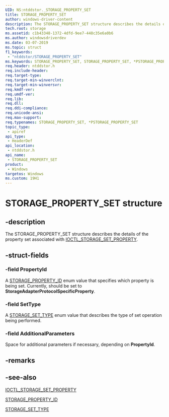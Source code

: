 ```yaml
---
UID: NS:ntddstor._STORAGE_PROPERTY_SET
title: STORAGE_PROPERTY_SET
author: windows-driver-content
description: The STORAGE_PROPERTY_SET structure describes the details of the property set associated with IOCTL_STORAGE_SET_PROPERTY.
tech.root: storage
ms.assetid: c1b43348-1372-4dfd-9ee7-448c35e6a0b6
ms.author: windowsdriverdev
ms.date: 03-07-2019
ms.topic: struct
f1_keywords:
 - "ntddstor/STORAGE_PROPERTY_SET"
ms.keywords: STORAGE_PROPERTY_SET, STORAGE_PROPERTY_SET, *PSTORAGE_PROPERTY_SET, 
req.header: ntddstor.h
req.include-header:
req.target-type:
req.target-min-winverclnt:
req.target-min-winversvr:
req.kmdf-ver:
req.umdf-ver:
req.lib:
req.dll:
req.ddi-compliance:
req.unicode-ansi:
req.max-support:
req.typenames: STORAGE_PROPERTY_SET, *PSTORAGE_PROPERTY_SET
topic_type: 
 - apiref
api_type: 
 - HeaderDef
api_location: 
 - ntddstor.h
api_name: 
 - STORAGE_PROPERTY_SET
product:
 - Windows
targetos: Windows
ms.custom: 19H1
---
```


# STORAGE_PROPERTY_SET structure

## -description

The STORAGE_PROPERTY_SET structure describes the details of the property set associated with [IOCTL_STORAGE_SET_PROPERTY](ni-ntddstor-ioctl_storage_set_property.md).

## -struct-fields

### -field PropertyId

A [STORAGE_PROPERTY_ID](ne-ntddstor-storage_property_id.md) enum value that specifies which property is being set. Currently, should be set to **StorageAdapterProtocolSpecificProperty**.

### -field SetType

A [STORAGE_SET_TYPE](ne-ntddstor-storage_set_type.md) enum value that describes the type of set operation being performed.

### -field AdditionalParameters

Space for additional parameters if necessary, depending on **PropertyId**.

## -remarks

## -see-also

[IOCTL_STORAGE_SET_PROPERTY](ni-ntddstor-ioctl_storage_set_property.md)

[STORAGE_PROPERTY_ID](ne-ntddstor-storage_property_id.md)

[STORAGE_SET_TYPE](ne-ntddstor-storage_set_type.md)
